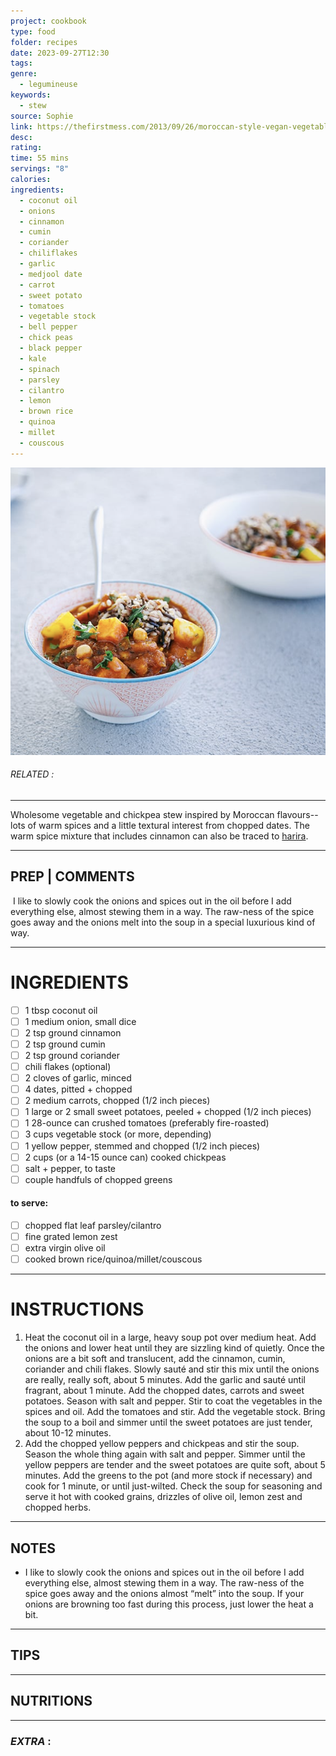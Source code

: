 ```yaml
---
project: cookbook
type: food
folder: recipes
date: 2023-09-27T12:30
tags: 
genre:
  - legumineuse
keywords:
  - stew
source: Sophie
link: https://thefirstmess.com/2013/09/26/moroccan-style-vegan-vegetable-chickpea-stew-recipe/
desc: 
rating: 
time: 55 mins
servings: "8"
calories: 
ingredients:
  - coconut oil
  - onions
  - cinnamon
  - cumin
  - coriander
  - chiliflakes
  - garlic
  - medjool date
  - carrot
  - sweet potato
  - tomatoes
  - vegetable stock
  - bell pepper
  - chick peas
  - black pepper
  - kale
  - spinach
  - parsley
  - cilantro
  - lemon
  - brown rice
  - quinoa
  - millet
  - couscous
---
```


![IMAGE](image_427.png)

###### *RELATED* : 
---
Wholesome vegetable and chickpea stew inspired by Moroccan flavours--lots of warm spices and a little textural interest from chopped dates. The warm spice mixture that includes cinnamon can also be traced to [harira](https://tasteofmaroc.com/moroccan-harira-soup-recipe/).

---
## PREP | COMMENTS

 I like to slowly cook the onions and spices out in the oil before I add everything else, almost stewing them in a way. The raw-ness of the spice goes away and the onions melt into the soup in a special luxurious kind of way.

---
# INGREDIENTS

- [ ] 1 tbsp coconut oil
- [ ] 1 medium onion, small dice
- [ ] 2 tsp ground cinnamon
- [ ] 2 tsp ground cumin
- [ ] 2 tsp ground coriander
- [ ] chili flakes (optional)
- [ ] 2 cloves of garlic, minced
- [ ] 4 dates, pitted + chopped
- [ ] 2 medium carrots, chopped (1/2 inch pieces)
- [ ] 1 large or 2 small sweet potatoes, peeled + chopped (1/2 inch pieces)
- [ ] 1 28-ounce can crushed tomatoes (preferably fire-roasted)
- [ ] 3 cups vegetable stock (or more, depending)
- [ ] 1 yellow pepper, stemmed and chopped (1/2 inch pieces)
- [ ] 2 cups (or a 14-15 ounce can) cooked chickpeas
- [ ] salt + pepper, to taste
- [ ] couple handfuls of chopped greens

#### **to serve:**

- [ ] chopped flat leaf parsley/cilantro
- [ ] fine grated lemon zest
- [ ] extra virgin olive oil
- [ ] cooked brown rice/quinoa/millet/couscous

---
# INSTRUCTIONS

1. Heat the coconut oil in a large, heavy soup pot over medium heat. Add the onions and lower heat until they are sizzling kind of quietly. Once the onions are a bit soft and translucent, add the cinnamon, cumin, coriander and chili flakes. Slowly sauté and stir this mix until the onions are really, really soft, about 5 minutes. Add the garlic and sauté until fragrant, about 1 minute. Add the chopped dates, carrots and sweet potatoes. Season with salt and pepper. Stir to coat the vegetables in the spices and oil. Add the tomatoes and stir. Add the vegetable stock. Bring the soup to a boil and simmer until the sweet potatoes are just tender, about 10-12 minutes.
2. Add the chopped yellow peppers and chickpeas and stir the soup. Season the whole thing again with salt and pepper. Simmer until the yellow peppers are tender and the sweet potatoes are quite soft, about 5 minutes. Add the greens to the pot (and more stock if necessary) and cook for 1 minute, or until just-wilted. Check the soup for seasoning and serve it hot with cooked grains, drizzles of olive oil, lemon zest and chopped herbs.

---
## NOTES

- I like to slowly cook the onions and spices out in the oil before I add everything else, almost stewing them in a way. The raw-ness of the spice goes away and the onions almost “melt” into the soup. If your onions are browning too fast during this process, just lower the heat a bit.

---
## TIPS



---
## NUTRITIONS



---
### *EXTRA* :



